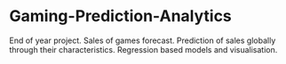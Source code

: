 # Gaming-Prediction-Analytics
End of year project. Sales of games forecast. Prediction of sales globally through their characteristics. Regression based models and visualisation. 
